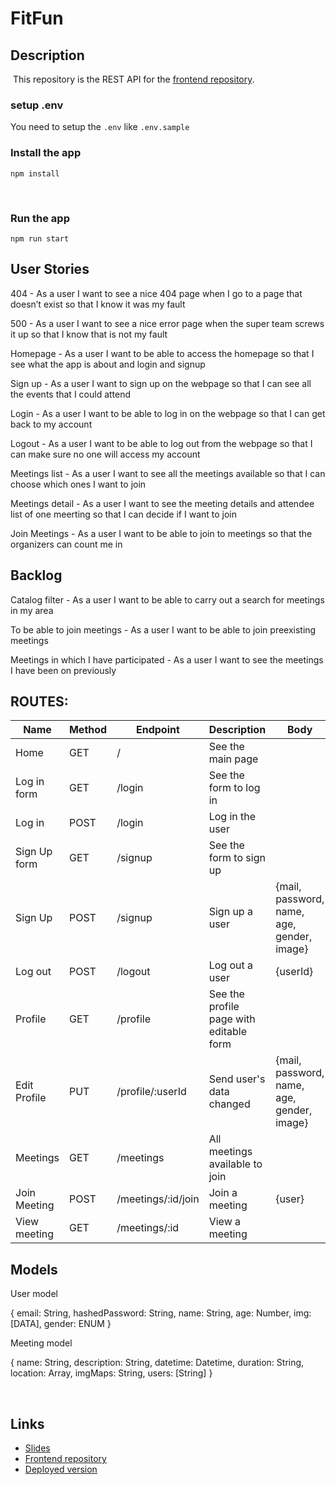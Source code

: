 # FitFun

## Description

​
This repository is the REST API for the [frontend repository](https://github.com/xavireina/Frontend-jwt). 

### setup .env

You need to setup the `.env` like `.env.sample`
​

### Install the app

```
npm install
```

​
### Run the app

```
npm run start
```


## User Stories

404 - As a user I want to see a nice 404 page when I go to a page that doesn’t exist so that I know it was my fault

500 - As a user I want to see a nice error page when the super team screws it up so that I know that is not my fault

Homepage - As a user I want to be able to access the homepage so that I see what the app is about and login and signup

Sign up - As a user I want to sign up on the webpage so that I can see all the events that I could attend

Login - As a user I want to be able to log in on the webpage so that I can get back to my account

Logout - As a user I want to be able to log out from the webpage so that I can make sure no one will access my account

Meetings list - As a user I want to see all the meetings available so that I can choose which ones I want to join

Meetings detail - As a user I want to see the meeting details and attendee list of one meerting so that I can decide if I want to join

Join Meetings - As a user I want to be able to join to meetings so that the organizers can count me in




## Backlog

​Catalog filter - As a user I want to be able to carry out a search for meetings in my area​

To be able to join meetings - As a user I want to be able to join preexisting meetings​

Meetings in which I have participated - As a user I want to see the meetings I have been on previously​




## ROUTES:

| Name|	Method|	Endpoint|Description |Body | Redirects|
|---------|---|---|---|---|---|
|Home	 |GET	 |/	 | See the main page	|	| |
|Log in form	|GET	| /login	| See the form to log in		|||
|Log in	|POST	| /login	|Log in the user	||	/|
|Sign Up form	| GET	|/signup	 | See the form to sign up		||
|Sign Up|POST	|/signup	 | Sign up a user	|{mail, password, name, age, gender, image}|	/profile|
|Log out|POST	| /logout	|Log out a user		|{userId}| /
|Profile |GET	| /profile	|See the profile page with editable form||
|Edit Profile 	| PUT	| /profile/:userId	 | Send user's data changed	|{mail, password, name, age, gender, image} |	/profile|
|Meetings|GET	| /meetings | All meetings available to join	|	|
|Join Meeting	|POST	 |/meetings/:id/join	|Join a meeting	| {user}|	/meetings ||
|View meeting	|GET	 |/meetings/:id	|View a meeting	| |	 ||







## Models

​User model​

{
 email: String,
 hashedPassword: String,
 name: String,
 age: Number,
 img: [DATA],
 gender: ENUM
}

​Meeting model​

{
 name: String,
 description: String,
 datetime: Datetime,
 duration: String,
 location: Array,
 imgMaps: String,
 users: [String]
}

​

## Links

- [Slides]()
- [Frontend repository]()
- [Deployed version]()